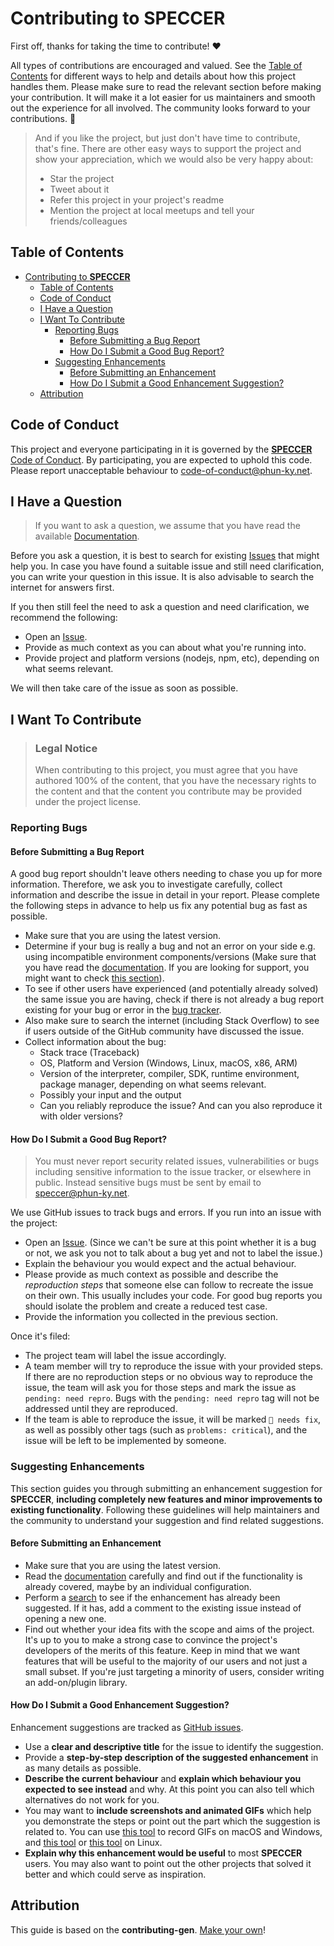 # Contributing to **SPECCER**

First off, thanks for taking the time to contribute! ❤️

All types of contributions are encouraged and valued. See the
[Table of Contents](#table-of-contents) for different ways to help and details
about how this project handles them. Please make sure to read the relevant
section before making your contribution. It will make it a lot easier for us
maintainers and smooth out the experience for all involved. The community looks
forward to your contributions. 🎉

> And if you like the project, but just don't have time to contribute, that's
> fine. There are other easy ways to support the project and show your
> appreciation, which we would also be very happy about:
>
> - Star the project
> - Tweet about it
> - Refer this project in your project's readme
> - Mention the project at local meetups and tell your friends/colleagues

## Table of Contents

- [Contributing to **SPECCER**](#contributing-to-speccer)
  - [Table of Contents](#table-of-contents)
  - [Code of Conduct](#code-of-conduct)
  - [I Have a Question](#i-have-a-question)
  - [I Want To Contribute](#i-want-to-contribute)
    - [Reporting Bugs](#reporting-bugs)
      - [Before Submitting a Bug Report](#before-submitting-a-bug-report)
      - [How Do I Submit a Good Bug Report?](#how-do-i-submit-a-good-bug-report)
    - [Suggesting Enhancements](#suggesting-enhancements)
      - [Before Submitting an Enhancement](#before-submitting-an-enhancement)
      - [How Do I Submit a Good Enhancement Suggestion?](#how-do-i-submit-a-good-enhancement-suggestion)
  - [Attribution](#attribution)

## Code of Conduct

This project and everyone participating in it is governed by the
[**SPECCER** Code of Conduct](https://github.com/phun-ky/speccer/blob/master/CODE_OF_CONDUCT.md).
By participating, you are expected to uphold this code. Please report
unacceptable behaviour to <code-of-conduct@phun-ky.net>.

## I Have a Question

> If you want to ask a question, we assume that you have read the available
> [Documentation](https://github.com/phun-ky/speccer).

Before you ask a question, it is best to search for existing
[Issues](https://github.com/phun-ky/speccer/issues) that might help you. In case
you have found a suitable issue and still need clarification, you can write your
question in this issue. It is also advisable to search the internet for answers
first.

If you then still feel the need to ask a question and need clarification, we
recommend the following:

- Open an [Issue](https://github.com/phun-ky/speccer/issues/new).
- Provide as much context as you can about what you're running into.
- Provide project and platform versions (nodejs, npm, etc), depending on what
  seems relevant.

We will then take care of the issue as soon as possible.

## I Want To Contribute

> ### Legal Notice
>
> When contributing to this project, you must agree that you have authored 100%
> of the content, that you have the necessary rights to the content and that the
> content you contribute may be provided under the project license.

### Reporting Bugs

#### Before Submitting a Bug Report

A good bug report shouldn't leave others needing to chase you up for more
information. Therefore, we ask you to investigate carefully, collect information
and describe the issue in detail in your report. Please complete the following
steps in advance to help us fix any potential bug as fast as possible.

- Make sure that you are using the latest version.
- Determine if your bug is really a bug and not an error on your side e.g. using
  incompatible environment components/versions (Make sure that you have read the
  [documentation](https://github.com/phun-ky/speccer). If you are looking for
  support, you might want to check [this section](#i-have-a-question)).
- To see if other users have experienced (and potentially already solved) the
  same issue you are having, check if there is not already a bug report existing
  for your bug or error in the
  [bug tracker](https://github.com/phun-ky/speccerissues?q=label%3Abug).
- Also make sure to search the internet (including Stack Overflow) to see if
  users outside of the GitHub community have discussed the issue.
- Collect information about the bug:
  - Stack trace (Traceback)
  - OS, Platform and Version (Windows, Linux, macOS, x86, ARM)
  - Version of the interpreter, compiler, SDK, runtime environment, package
    manager, depending on what seems relevant.
  - Possibly your input and the output
  - Can you reliably reproduce the issue? And can you also reproduce it with
    older versions?

#### How Do I Submit a Good Bug Report?

> You must never report security related issues, vulnerabilities or bugs
> including sensitive information to the issue tracker, or elsewhere in public.
> Instead sensitive bugs must be sent by email to <speccer@phun-ky.net>.

<!-- You may add a PGP key to allow the messages to be sent encrypted as well. -->

We use GitHub issues to track bugs and errors. If you run into an issue with the
project:

- Open an [Issue](https://github.com/phun-ky/speccer/issues/new). (Since we
  can't be sure at this point whether it is a bug or not, we ask you not to talk
  about a bug yet and not to label the issue.)
- Explain the behaviour you would expect and the actual behaviour.
- Please provide as much context as possible and describe the _reproduction
  steps_ that someone else can follow to recreate the issue on their own. This
  usually includes your code. For good bug reports you should isolate the
  problem and create a reduced test case.
- Provide the information you collected in the previous section.

Once it's filed:

- The project team will label the issue accordingly.
- A team member will try to reproduce the issue with your provided steps. If
  there are no reproduction steps or no obvious way to reproduce the issue, the
  team will ask you for those steps and mark the issue as `pending: need repro`.
  Bugs with the `pending: need repro` tag will not be addressed until they are
  reproduced.
- If the team is able to reproduce the issue, it will be marked `🐛 needs fix`,
  as well as possibly other tags (such as `problems: critical`), and the issue
  will be left to be implemented by someone.

### Suggesting Enhancements

This section guides you through submitting an enhancement suggestion for
**SPECCER**, **including completely new features and minor improvements to
existing functionality**. Following these guidelines will help maintainers and
the community to understand your suggestion and find related suggestions.

#### Before Submitting an Enhancement

- Make sure that you are using the latest version.
- Read the [documentation](https://github.com/phun-ky/speccer) carefully and
  find out if the functionality is already covered, maybe by an individual
  configuration.
- Perform a [search](https://github.com/phun-ky/speccer/issues) to see if the
  enhancement has already been suggested. If it has, add a comment to the
  existing issue instead of opening a new one.
- Find out whether your idea fits with the scope and aims of the project. It's
  up to you to make a strong case to convince the project's developers of the
  merits of this feature. Keep in mind that we want features that will be useful
  to the majority of our users and not just a small subset. If you're just
  targeting a minority of users, consider writing an add-on/plugin library.

#### How Do I Submit a Good Enhancement Suggestion?

Enhancement suggestions are tracked as
[GitHub issues](https://github.com/phun-ky/speccer/issues).

- Use a **clear and descriptive title** for the issue to identify the
  suggestion.
- Provide a **step-by-step description of the suggested enhancement** in as many
  details as possible.
- **Describe the current behaviour** and **explain which behaviour you expected
  to see instead** and why. At this point you can also tell which alternatives
  do not work for you.
- You may want to **include screenshots and animated GIFs** which help you
  demonstrate the steps or point out the part which the suggestion is related
  to. You can use [this tool](https://www.cockos.com/licecap/) to record GIFs on
  macOS and Windows, and [this tool](https://github.com/colinkeenan/silentcast)
  or [this tool](https://github.com/GNOME/byzanz) on Linux.
- **Explain why this enhancement would be useful** to most **SPECCER** users.
  You may also want to point out the other projects that solved it better and
  which could serve as inspiration.

## Attribution

This guide is based on the **contributing-gen**.
[Make your own](https://github.com/bttger/contributing-gen)!
